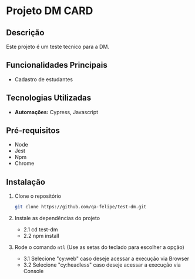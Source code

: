# Projeto DM CARD

## Descrição
Este projeto é um teste tecnico para a DM.

## Funcionalidades Principais
- Cadastro de estudantes

## Tecnologias Utilizadas
- **Automações:** Cypress, Javascript

## Pré-requisitos
- Node
- Jest
- Npm
- Chrome

## Instalação
1. Clone o repositório
   ```bash
   git clone https://github.com/qa-felipe/test-dm.git
   ```
2. Instale as dependências do projeto
   - 2.1 cd test-dm
   - 2.2 npm install

3. Rode o comando ```ntl```
   (Use as setas do teclado para escolher a opção)
   - 3.1 Selecione "cy:web" caso deseje acessar a execução via Browser
   - 3.2 Selecione "cy:headless" caso deseje acessar a execução via Console
